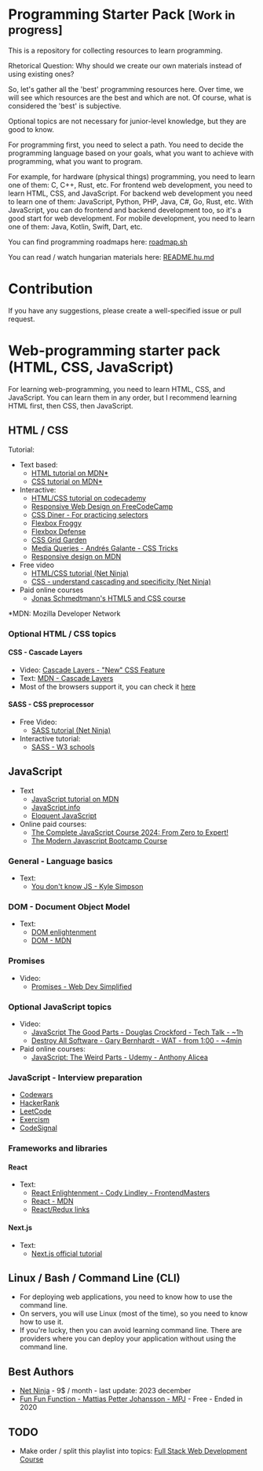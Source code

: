 # Programming Starter Pack <small>[Work in progress]</small>

This is a repository for collecting resources to learn programming.

Rhetorical Question: Why should we create our own materials instead of using existing ones?

So, let's gather all the 'best' programming resources here. Over time, we will see which resources are the best and which are not. Of course, what is considered the 'best' is subjective.

Optional topics are not necessary for junior-level knowledge, but they are good to know.

For programming first, you need to select a path.
You need to decide the programming language based on your goals,
what you want to achieve with programming, what you want to program.

For example, for hardware (physical things) programming, you need to learn one of them: C, C++, Rust, etc.
For frontend web development, you need to learn HTML, CSS, and JavaScript.
For backend web development you need to learn one of them: JavaScript, Python, PHP, Java, C#, Go, Rust, etc.
With JavaScript, you can do frontend and backend development too, so it's a good start for web development.
For mobile development, you need to learn one of them: Java, Kotlin, Swift, Dart, etc.

You can find programming roadmaps here: [roadmap.sh](https://roadmap.sh/)

You can read / watch hungarian materials here: [README.hu.md](README.hu.md)

# Contribution

If you have any suggestions, please create a well-specified issue or pull request.

# Web-programming starter pack (HTML, CSS, JavaScript)

For learning web-programming, you need to learn HTML, CSS, and JavaScript.
You can learn them in any order, but I recommend learning HTML first, then CSS, then JavaScript.

## HTML / CSS

Tutorial:
- Text based:
  - [HTML tutorial on MDN*](https://developer.mozilla.org/en-US/docs/Web/HTML)
  - [CSS tutorial on MDN*](https://developer.mozilla.org/en-US/docs/Web/CSS)
- Interactive:
  - [HTML/CSS tutorial on codecademy](https://www.codecademy.com/catalog/language/html-css)
  - [Responsive Web Design on FreeCodeCamp](https://www.freecodecamp.org/learn/2022/responsive-web-design/)
  - [CSS Diner - For practicing selectors](https://flukeout.github.io/)
  - [Flexbox Froggy](https://flexboxfroggy.com/)
  - [Flexbox Defense](http://www.flexboxdefense.com/)
  - [CSS Grid Garden](https://cssgridgarden.com/)
  - [Media Queries - Andrés Galante - CSS Tricks](https://css-tricks.com/a-complete-guide-to-css-media-queries/)
  - [Responsive design on MDN](https://developer.mozilla.org/en-US/docs/Learn/CSS/CSS_layout/Responsive_Design)
- Free video
  - [HTML/CSS tutorial (Net Ninja)](https://www.youtube.com/playlist?list=PL4cUxeGkcC9ivBf_eKCPIAYXWzLlPAm6G)
  - [CSS - understand cascading and specificity (Net Ninja)](https://www.youtube.com/watch?v=_DeC_O9S9ag&list=PL4cUxeGkcC9jS4SctqK83Ag58a0_UEcE_&index=1)
- Paid online courses
  - [Jonas Schmedtmann's HTML5 and CSS course](https://www.udemy.com/course/design-and-develop-a-killer-website-with-html5-and-css3/)

*MDN: Mozilla Developer Network

### Optional HTML / CSS topics

#### CSS - Cascade Layers

- Video: [Cascade Layers - "New" CSS Feature](https://www.youtube.com/playlist?list=PL4cUxeGkcC9jS4SctqK83Ag58a0_UEcE_)
- Text: [MDN - Cascade Layers](https://developer.mozilla.org/en-US/docs/Learn/CSS/Building_blocks/Cascade_layers)
- Most of the browsers support it, you can check it [here](https://caniuse.com/?search=%40layer)

#### SASS - CSS preprocessor

- Free Video:
  - [SASS tutorial (Net Ninja)](https://www.youtube.com/playlist?list=PL4cUxeGkcC9iEwigam3gTjU_7IA3W2WZA)
- Interactive tutorial:
  - [SASS - W3 schools](https://www.w3schools.com/sass/sass_intro.php)

## JavaScript

- Text
  - [JavaScript tutorial on MDN](https://developer.mozilla.org/en-US/docs/Web/JavaScript)
  - [JavaScript.info](https://javascript.info/)
  - [Eloquent JavaScript](https://eloquentjavascript.net/)
- Online paid courses:
  - [The Complete JavaScript Course 2024: From Zero to Expert!](https://www.udemy.com/course/the-complete-javascript-course/)
  - [The Modern Javascript Bootcamp Course](https://www.udemy.com/course/javascript-beginners-complete-tutorial/)


### General - Language basics

- Text:
  - [You don't know JS - Kyle Simpson](https://github.com/getify/You-Dont-Know-JS/blob/1st-ed/README.md)

### DOM - Document Object Model

- Text:
  - [DOM enlightenment](http://domenlightenment.com/)
  - [DOM - MDN](https://developer.mozilla.org/en-US/docs/Web/API/Document_Object_Model/Introduction)

### Promises

- Video:
  - [Promises - Web Dev Simplified](https://www.youtube.com/playlist?list=PLZlA0Gpn_vH-0FlQnruw2rd1HuiYJHHkm)

### Optional JavaScript topics

- Video:
  - [JavaScript The Good Parts - Douglas Crockford - Tech Talk - ~1h](https://www.youtube.com/watch?v=hQVTIJBZook)
  - [Destroy All Software - Gary Bernhardt - WAT - from 1:00 - ~4min](https://www.destroyallsoftware.com/talks/wat)
- Paid online courses:
  - [JavaScript: The Weird Parts - Udemy - Anthony Alicea](https://www.udemy.com/course/understand-javascript/)

### JavaScript - Interview preparation

- [Codewars](https://www.codewars.com/)
- [HackerRank](https://www.hackerrank.com/)
- [LeetCode](https://leetcode.com/)
- [Exercism](https://exercism.io/)
- [CodeSignal](https://codesignal.com/)

### Frameworks and libraries

#### React

- Text:
  - [React Enlightenment - Cody Lindley - FrontendMasters](https://www.reactenlightenment.com)
  - [React - MDN](https://developer.mozilla.org/en-US/docs/Learn/Tools_and_testing/Client-side_JavaScript_frameworks/React_getting_started)
  - [React/Redux links](https://github.com/markerikson/react-redux-links)

#### Next.js

- Text:
  - [Next.js official tutorial](https://nextjs.org/learn)

## Linux / Bash / Command Line (CLI)

- For deploying web applications, you need to know how to use the command line.
- On servers, you will use Linux (most of the time), so you need to know how to use it.
- If you're lucky, then you can avoid learning command line.
  There are providers where you can deploy your application without using the command line. 

## Best Authors

- [Net Ninja](https://netninja.dev/) - 9$ / month - last update: 2023 december
- [Fun Fun Function - Mattias Petter Johansson - MPJ](https://www.youtube.com/@funfunfunction) - Free - Ended in 2020

## TODO

- Make order / split this playlist into topics: [Full Stack Web Development Course](https://www.youtube.com/playlist?list=PLZlA0Gpn_vH8jbFkBjOuFjhxANC63OmXM)